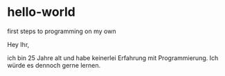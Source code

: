 # hello-world
first steps to programming on my own

Hey Ihr,

ich bin 25 Jahre alt und habe keinerlei Erfahrung mit Programmierung. Ich würde es dennoch gerne lernen.
